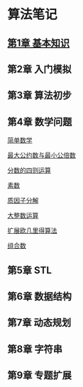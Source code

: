 # 算法笔记

## [第1章 基本知识]()

## 第2章 入门模拟

## 第3章 算法初步

## 第4章 数学问题

[简单数学](https://github.com/Lsyhprum/PAT/tree/master/B1019)

[最大公约数与最小公倍数]()

[分数的四则运算]()

[素数]()

[质因子分解]()

[大整数运算]()

[扩展欧几里得算法]()

[组合数]()

## 第5章 STL

## 第6章 数据结构

## 第7章 动态规划

## 第8章 字符串

## 第9章 专题扩展

